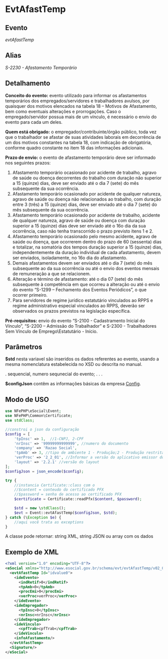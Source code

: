 # EvtAfastTemp

## Evento
 *evtAfastTemp*

## Alias
 *S-2230 - Afastamento Temporário*


## Detalhamento

**Conceito do evento:** evento utilizado para informar os afastamentos temporários 
dos empregados/servidores e trabalhadores avulsos, por quaisquer dos motivos 
elencados na tabela 18 – Motivos de Afastamento, bem como eventuais alterações e prorrogações.
Caso o empregado/servidor possua mais de um vínculo, é necessário o envio do 
evento para cada um deles.

**Quem está obrigado:** o empregador/contribuinte/órgão público, toda vez que o 
trabalhador se afastar de suas atividades laborais em decorrência de um dos 
motivos constantes na tabela 18, com indicação de obrigatória, conforme quadro 
constante no item 18 das informações adicionais. 

**Prazo de envio:** o evento de afastamento temporário deve ser informado nos seguintes prazos:
1. Afastamento temporário ocasionado por acidente de trabalho, agravo de saúde ou doença decorrentes do trabalho com duração não superior a 15 (quinze) dias, deve ser enviado até o dia 7 (sete) do mês subsequente da sua ocorrência.
2. Afastamento temporário ocasionado por acidente de qualquer natureza, agravo de saúde ou doença não relacionados ao trabalho, com duração entre 3 (três) a 15 (quinze) dias, deve ser enviado até o dia 7 (sete) do mês subsequente da sua ocorrência.
3. Afastamento temporário ocasionado por acidente de trabalho, acidente de qualquer natureza, agravo de saúde ou doença com duração superior a 15 (quinze) dias deve ser enviado até o 16o dia da sua ocorrência, caso não tenha transcorrido o prazo previsto itens 1 e 2.
4. Afastamento temporário ocasionado pelo mesmo acidente, agravo de saúde ou doença, que ocorrerem dentro do prazo de 60 (sessenta) dias e totalizar, na somatória dos tempos duração superior a 15 (quinze) dias, independentemente da duração individual de cada afastamento, devem ser enviados, isoladamente, no 16o dia do afastamento.
5. Demais afastamentos devem ser enviados até o dia 7 (sete) do mês subsequente ao da sua ocorrência ou até o envio dos eventos mensais de remuneração a que se relacionem.
6. Alteração e término de afastamento: até o dia 07 (sete) do mês subsequente à competência em que ocorreu a alteração ou até o envio do evento “S-1299 – Fechamento dos Eventos Periódicos”, o que ocorrer primeiro.
7. Para servidores de regime jurídico estatutário vinculados ao RPPS e regime administrativo especial vinculados ao RPPS, deverão ser observados os prazos previstos na legislação específica.

**Pré-requisitos:** envio do evento “S-2100 - Cadastramento Inicial do Vínculo”,
“S-2200 – Admissão do Trabalhador” e S-2300 - Trabalhadores Sem Vínculo de Emprego\Estatutário - Início.

## Parâmetros
**$std** nesta variavel são inseridos os dados referentes ao evento, usando a mesma nomenclatura estabelecida no XSD ou descrita no manual.

. sequencial, numero sequnecial do evento;
. 
. 
. 

**$configJson** contêm as informações básicas da empresa [Config](Config.md).


## Modo de USO

```php
use NFePHP\eSocial\Event;
use NFePHP\Common\Certificate;
use stdClass;

//constroi o json da configuração
$config = [
    'tpInsc' => 1,  //1-CNPJ, 2-CPF
    'nrInsc' => '99999999999999', //numero do documento
    'company' => 'Razao Social',
    'tpAmb' => 3, //tipo de ambiente 1 - Produção;2 - Produção restrita - dados reais;3 - Produção restrita - dados fictícios.
    'verProc' => '2_2_01', //Informar a versão do aplicativo emissor do evento.
    'layout' => '2.2.1' //versão do layout
];
$configJson = json_encode($config);

try {
    //instancia Certificate::class com o 
    //$content = conteudo do certificado PFX
    //$password = senha de acesso ao certificado PFX
    $certificate = Certificate::readPfx($content, $password);

    $std = new \stdClass();
    $evt = Event::evtAfastTemp($configJson, $std);
} catch (\Exception $e) {
    //aqui você trata as exceptions
}
```

A classe pode retornar: string XML, string JSON ou array com os dados

## Exemplo de XML

```xml
<?xml version="1.0" encoding="UTF-8"?>
<eSocial xmlns="http://www.esocial.gov.br/schema/evt/evtAfastTemp/v02_02_01" xmlns:xsi="http://www.w3.org/2001/XMLSchema-instance" xsi:schemaLocation="http://www.esocial.gov.br/schema/evt/evtAfastTemp/v02_02_01 ../schemes/evtAfastTemp.xsd ">
  <evtAfastTemp Id="idvalue0">
    <ideEvento>
      <indRetif>0</indRetif>
      <tpAmb>0</tpAmb>
      <procEmi>0</procEmi>
      <verProc>verProc</verProc>
    </ideEvento>
    <ideEmpregador>
      <tpInsc>0</tpInsc>
      <nrInsc>nrInsc</nrInsc>
    </ideEmpregador>
    <ideVinculo>
      <cpfTrab>cpfTrab</cpfTrab>
    </ideVinculo>
    <infoAfastamento/>
  </evtAfastTemp>
  <Signature/>
</eSocial>

```
